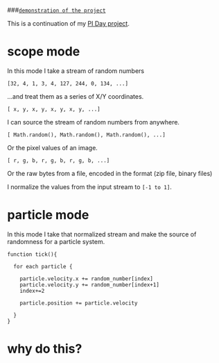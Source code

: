 

###[`demonstration of the project`](http://billautomata.github.io/random_numbers_talk/)


This is a continuation of my [PI Day project](https://github.com/billautomata/piday_2015).

# scope mode

In this mode I take a stream of random numbers

`[32, 4, 1, 3, 4, 127, 244, 0, 134, ...]`

...and treat them as a series of X/Y coordinates.

`[ x, y, x, y, x, y, x, y, ...]`

I can source the stream of random numbers from anywhere.

`[ Math.random(), Math.random(), Math.random(), ...]`

Or the pixel values of an image.

`[ r, g, b, r, g, b, r, g, b, ...]`

Or the raw bytes from a file, encoded in the format (zip file, binary files)

I normalize the values from the input stream to `[-1 to 1]`.




# particle mode

In this mode I take that normalized stream and make the source of randomness for a particle system.

```
function tick(){

  for each particle {

    particle.velocity.x += random_number[index]
    particle.velocity.y += random_number[index+1]
    index+=2

    particle.position += particle.velocity

  }
}
```



# why do this?
